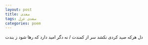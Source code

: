 ```yaml
---
layout: post
title: سعدی
tags: سعدی غزل
categories: poem
---
```


دل هرکه صید کردی نکشد سر از کمندت / نه دگر امید دارد که رها شود ز بندت
